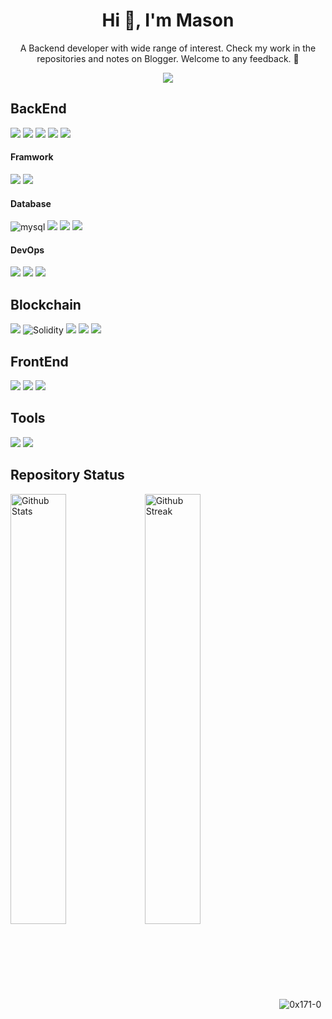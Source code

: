 <div id="header" align="center">
  <h1 >Hi 👋, I'm Mason</h1>
  <p>A Backend developer with wide range of interest. Check my work in the repositories and notes on Blogger. Welcome to any feedback. 🤗 </p>
  <span>
  <a href="https://tech0x171.blogspot.com/" >
    <img src="https://img.shields.io/badge/Blogger-FF5722?style=for-the-badge&logo=blogger&logoColor=white"/>
  </a>
  </span>
</div>


## BackEnd
<span>
  <img src="https://img.shields.io/badge/Node%20js-339933?style=for-the-badge&logo=nodedotjs&logoColor=white" />
</span>
<span>
 <img src="https://img.shields.io/badge/JavaScript-323330?style=for-the-badge&logo=javascript&logoColor=F7DF1E" />
</span>
<span>
 <img src="https://img.shields.io/badge/TypeScript-007ACC?style=for-the-badge&logo=typescript&logoColor=white" />
</span>
<span>
 <img src="https://img.shields.io/badge/Jest-C21325?style=for-the-badge&logo=jest&logoColor=white" />
</span>
<span>
 <img src="https://img.shields.io/badge/Mocha-8D6748?style=for-the-badge&logo=Mocha&logoColor=white" />
</span>

#### Framwork

<span>
<img src="https://img.shields.io/badge/nestjs-E0234E?style=for-the-badge&logo=nestjs&logoColor=white" />
</span>
<span>
<img src="https://img.shields.io/badge/Express%20js-000000?style=for-the-badge&logo=express&logoColor=white"/>
</span>

#### Database
<span>
 <img alt="mysql" src="https://img.shields.io/badge/MySQL-005C84?style=for-the-badge&logo=mysql&logoColor=white">
 </span>
 <span>
 <img src="https://img.shields.io/badge/PostgreSQL-316192?style=for-the-badge&logo=postgresql&logoColor=white" />
 </span>
<span>
 <img src="https://img.shields.io/badge/MongoDB-4EA94B?style=for-the-badge&logo=mongodb&logoColor=white" />
</span>
<span>
<img src="https://img.shields.io/badge/redis-%23DD0031.svg?&style=for-the-badge&logo=redis&logoColor=white"/>
</span>

#### DevOps

<span>
<img src="https://img.shields.io/badge/Docker-2CA5E0?style=for-the-badge&logo=docker&logoColor=white"/>
</span>
<span>
<img src="https://img.shields.io/badge/Linux-FCC624?style=for-the-badge&logo=linux&logoColor=black" />
</span>
<span>
<img src="https://img.shields.io/badge/Nginx-009639?style=for-the-badge&logo=nginx&logoColor=white" />
</span>


## Blockchain
<span>
<img src="https://img.shields.io/badge/Ethereum-3C3C3D?style=for-the-badge&logo=Ethereum&logoColor=white" />
</span>
<span>
<img alt="Solidity" src="https://img.shields.io/badge/Solidity-e6e6e6?style=for-the-badge&logo=solidity&logoColor=black"/> 
</span>
<span>
<img src="https://shields.io/badge/hardhat-545454?style=for-the-badge&logo=data" />
</span>

<span>
<img src="https://img.shields.io/badge/OpenZeppelin-4E5EE4?logo=OpenZeppelin&logoColor=fff&style=for-the-badge" />
</span>
<span>
<img src="https://img.shields.io/badge/web3.js-F16822?style=for-the-badge&logo=web3.js&logoColor=white" />
</span>

## FrontEnd
<span>
 <img src="https://img.shields.io/badge/React-20232A?style=for-the-badge&logo=react&logoColor=61DAFB" />
 </span>
 <span>
 <img src="https://img.shields.io/badge/HTML5-E34F26?style=for-the-badge&logo=html5&logoColor=white" /> 
 </span>
 <span>
 <img src="https://img.shields.io/badge/CSS3-1572B6?style=for-the-badge&logo=css3&logoColor=white" />
 </span>

## Tools
<span>
 <img src="https://img.shields.io/badge/Rancher-0075A8?style=for-the-badge&logo=rancher&logoColor=white" />
 </span>
<span>
 <img src="https://img.shields.io/badge/Postman-FF6C37?style=for-the-badge&logo=Postman&logoColor=white" />
 </span>


## Repository Status
<p align="left">
  <!-- <img width="49%" align="left" alt="Github Language stats" src="https://github-readme-stats.vercel.app/api/top-langs/?username=0x171-0&theme=tokyonight" />   -->
  <img width="42%" align="center" alt="Github Streak" src="https://github-readme-streak-stats.herokuapp.com/?user=0x171-0&theme=tokyonight" />  <img width="42%" align="left" alt="Github Stats" src="https://github-readme-stats.vercel.app/api?username=0x171-0&show_icons=true&hide_border=true&theme=tokyonight" />

  <span>
  <img src="https://komarev.com/ghpvc/?username=0x171-0&label=Profile%20views&color=0080ff&&style=flat" alt="0x171-0" />
  </span>
</p>


<!--
- 🔭 I’m currently working on ...
- 💬 Ask me about ...
- 🌱 I’m currently learning ...
- 👯 I’m looking to collaborate on ...
- 🤔 I’m looking for help with ...
- 📫 How to reach me: ...
- 😄 Pronouns: ...
- ⚡ Fun fact: ...
-->
